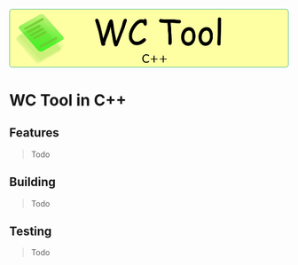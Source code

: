 ![wc tool banner image](./docs/images/banner_wctool.png)
# WC Tool in C++

## Features
> Todo
## Building
> Todo

## Testing
> Todo


